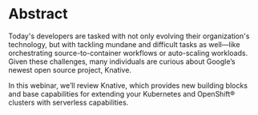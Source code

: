 # Abstract
Today's developers are tasked with not only evolving their organization's technology, but with tackling mundane and difficult tasks as well—like orchestrating source-to-container workflows or auto-scaling workloads. Given these challenges, many individuals are curious about Google’s newest open source project, Knative. 

In this webinar, we’ll review Knative, which provides new building blocks and base capabilities for extending your Kubernetes and OpenShift® clusters with serverless capabilities.
